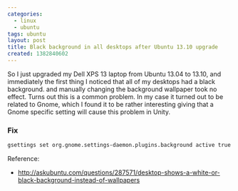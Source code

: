 ```yaml
---
categories:
  - linux
  - ubuntu
tags: ubuntu
layout: post
title: Black background in all desktops after Ubuntu 13.10 upgrade
created: 1382840602
---
```


So I just upgraded my Dell XPS 13 laptop from Ubuntu 13.04 to 13.10, and immediately the first thing I noticed that all of my desktops had a black background. and manually changing the background wallpaper took no effect. Turns out this is a common problem. In my case it turned out to be related to Gnome, which I found it to be rather interesting giving that a Gnome specific setting will cause this problem in Unity. 

### Fix

```bash
gsettings set org.gnome.settings-daemon.plugins.background active true
```

Reference:

* <a href="http://askubuntu.com/questions/287571/desktop-shows-a-white-or-black-background-instead-of-wallpapers" target="_blank">http://askubuntu.com/questions/287571/desktop-shows-a-white-or-black-background-instead-of-wallpapers</a>

